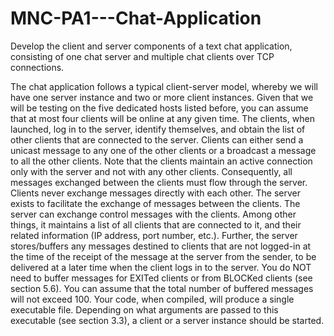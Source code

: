 # MNC-PA1---Chat-Application

Develop the client and server components of a text chat application, consisting of one chat server and multiple chat clients over TCP connections.

The chat application follows a typical client-server model, whereby we will have one server instance and two or more client instances. Given that we will be testing on the five dedicated hosts listed before, you can assume that at most four clients will be online at any given time.
The clients, when launched, log in to the server, identify themselves, and obtain the list of other clients that are connected to the server. Clients can either send a unicast message to any one of the other clients or a broadcast a message to all the other clients.
Note that the clients maintain an active connection only with the server and not with any other clients. Consequently, all messages exchanged between the clients must flow through the server. Clients never exchange messages directly with each other.
The server exists to facilitate the exchange of messages between the clients. The server can exchange control messages with the clients. Among other things, it maintains a list of all clients that are connected to it, and their related information (IP address, port number, etc.). Further, the server stores/buffers any messages destined to clients that are not logged-in at the time of the receipt of the message at the server from the sender, to be delivered at a later time when the client logs in to the server. You do NOT need to buffer messages for EXITed clients or from BLOCKed clients (see section 5.6). You can assume that the total number of buffered messages will not exceed 100.
Your code, when compiled, will produce a single executable file. Depending on what arguments are passed to this executable (see section 3.3), a client or a server instance should be started.

